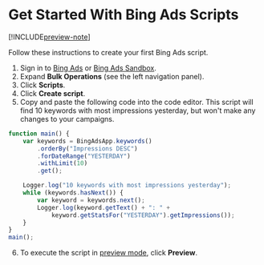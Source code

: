 # Get Started With Bing Ads Scripts

[!INCLUDE[preview-note](./includes/preview-note.md)]

Follow these instructions to create your first Bing Ads script.

1. Sign in to [Bing Ads](https://secure.bingads.microsoft.com/) or [Bing Ads Sandbox](https://sandbox.bingads.microsoft.com/).
2. Expand **Bulk Operations** (see the left navigation panel).
3. Click **Scripts**.
4. Click **Create script**.
5. Copy and paste the following code into the code editor. This script will find 10 keywords with most impressions yesterday, but won't make any changes to your campaigns.

```javascript
function main() {
    var keywords = BingAdsApp.keywords()
        .orderBy("Impressions DESC")
        .forDateRange("YESTERDAY")
        .withLimit(10)
        .get();

    Logger.log("10 keywords with most impressions yesterday");
    while (keywords.hasNext()) {
        var keyword = keywords.next();
        Logger.log(keyword.getText() + ": " +
            keyword.getStatsFor("YESTERDAY").getImpressions());
    }
}
main();
```

6. To execute the script in [preview mode](./concepts/preview-mode), click **Preview**.